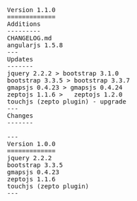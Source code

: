 <pre>
  Version 1.1.0
  =============
  Additions
  ---------
  CHANGELOG.md
  angularjs 1.5.8
  ---
  Updates
  -------
  jquery 2.2.2 > bootstrap 3.1.0
  bootstrap 3.3.5 > bootstrap 3.3.7
  gmapsjs 0.4.23 > gmapsjs 0.4.24
  zeptojs 1.1.6 >   zeptojs 1.2.0
  touchjs (zepto plugin) - upgrade
  ---
  Changes
  -------
  
  ---
  Version 1.0.0
  =============
  jquery 2.2.2
  bootstrap 3.3.5
  gmapsjs 0.4.23
  zeptojs 1.1.6
  touchjs (zepto plugin)
  ---
</pre>